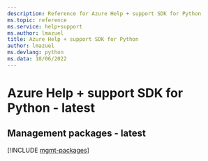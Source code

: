 ```yaml
---
description: Reference for Azure Help + support SDK for Python
ms.topic: reference
ms.service: help+support
ms.author: lmazuel
title: Azure Help + support SDK for Python
author: lmazuel
ms.devlang: python
ms.data: 10/06/2022
---
```

# Azure Help + support SDK for Python - latest

## Management packages - latest
[!INCLUDE [mgmt-packages](help-+-support-mgmt-index.md)]